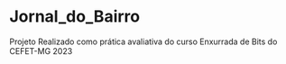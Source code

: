 # Jornal_do_Bairro

Projeto Realizado como prática avaliativa do curso Enxurrada de Bits do CEFET-MG 2023

